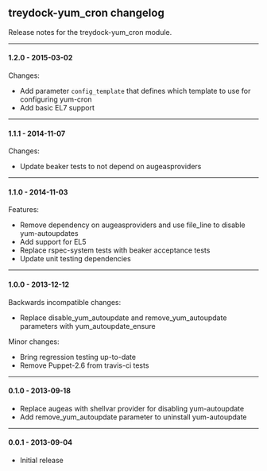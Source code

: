 ## treydock-yum_cron changelog

Release notes for the treydock-yum_cron module.

------------------------------------------

#### 1.2.0 - 2015-03-02

Changes:

* Add parameter `config_template` that defines which template to use for configuring yum-cron
* Add basic EL7 support

------------------------------------------

#### 1.1.1 - 2014-11-07

Changes:

* Update beaker tests to not depend on augeasproviders

------------------------------------------

#### 1.1.0 - 2014-11-03

Features:

* Remove dependency on augeasproviders and use file_line to disable yum-autoupdates
* Add support for EL5
* Replace rspec-system tests with beaker acceptance tests
* Update unit testing dependencies

------------------------------------------

#### 1.0.0 - 2013-12-12

Backwards incompatible changes:

* Replace disable\_yum\_autoupdate and remove\_yum\_autoupdate parameters with yum\_autoupdate\_ensure

Minor changes:

* Bring regression testing up-to-date
* Remove Puppet-2.6 from travis-ci tests

------------------------------------------

#### 0.1.0 - 2013-09-18

* Replace augeas with shellvar provider for disabling yum-autoupdate 
* Add remove\_yum\_autoupdate parameter to uninstall yum-autoupdate

------------------------------------------

#### 0.0.1 - 2013-09-04

* Initial release
